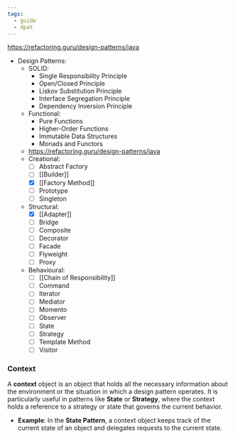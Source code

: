 ```yaml
---
tags:
  - guide
  - dpat
---
```



https://refactoring.guru/design-patterns/java

- Design Patterns:
	- SOLID:
		- Single Responsibility Principle
		- Open/Closed Principle
		- Liskov Substitution Principle
		- Interface Segregation Principle
		- Dependency Inversion Principle
	- Functional:
		- Pure Functions
		- Higher-Order Functions
		- Immutable Data Structures
		- Monads and Functors
	- https://refactoring.guru/design-patterns/java
	- Creational:
		- [ ] Abstract Factory
		- [ ] [[Builder]]
		- [x] [[Factory Method]]
		- [ ] Prototype
		- [ ] Singleton
	- Structural:
		- [x] [[Adapter]]
		- [ ] Bridge
		- [ ] Composite
		- [ ] Decorator
		- [ ] Facade
		- [ ] Flyweight
		- [ ] Proxy
	- Behavioural:
		- [ ] [[Chain of Responsibility]]
		- [ ] Command
		- [ ] Iterator
		- [ ] Mediator
		- [ ] Momento
		- [ ] Observer
		- [ ] State
		- [ ] Strategy
		- [ ] Template Method
		- [ ] Visitor

### **Context**

A **context** object is an object that holds all the necessary information about the environment or the situation in which a design pattern operates.
It is particularly useful in patterns like **State** or **Strategy**, where the context holds a reference to a strategy or state that governs the current behavior.

- **Example**: In the **State Pattern**, a context object keeps track of the current state of an object and delegates requests to the current state.

